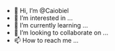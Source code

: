 - 👋 Hi, I’m @Caiobiel
- 👀 I’m interested in ...
- 🌱 I’m currently learning ...
- 💞️ I’m looking to collaborate on ...
- 📫 How to reach me ...

<!---
Caiobiel/Caiobiel is a ✨ special ✨ repository because its `README.md` (this file) appears on your GitHub profile.
You can click the Preview link to take a look at your changes.
--->
